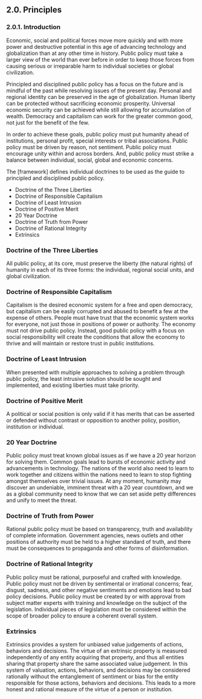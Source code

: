 ## 2.0. Principles

### 2.0.1. Introduction
Economic, social and political forces move more quickly and with more power and destructive potential in this age of advancing technology and globalization than at any other time in history.  Public policy must take a larger view of the world than ever before in order to keep those forces from causing serious or irreparable harm to individual societies or global civilization.

Principled and disciplined public policy has a focus on the future and is mindful of the past while resolving issues of the present day.  Personal and regional identity can be preserved in the age of globalization.  Human liberty can be protected without sacrificing economic prosperity.  Universal economic security can be achieved while still allowing for accumulation of wealth.  Democracy and capitalism can work for the greater common good, not just for the benefit of the few. 

In order to achieve these goals, public policy must put humanity ahead of institutions, personal profit, special interests or tribal associations.  Public policy must be driven by reason, not sentiment.  Public policy must encourage unity within and across borders.  And, public policy must strike a balance between individual, social, global and economic concerns.

The [framework] defines individual doctrines to be used as the guide to principled and disciplined public policy.

-  Doctrine of the Three Liberties
-  Doctrine of Responsible Capitalism
-  Doctrine of Least Intrusion
-  Doctrine of Positive Merit
-  20 Year Doctrine
-  Doctrine of Truth from Power
-  Doctrine of Rational Integrity
-  Extrinsics


### Doctrine of the Three Liberties
All public policy, at its core, must preserve the liberty (the natural rights) of humanity in each of its three forms: the individual, regional social units, and global civilization.

### Doctrine of Responsible Capitalism
Capitalism is the desired economic system for a free and open democracy, but capitalism can be easily corrupted and abused to benefit a few at the expense of others.  People must have trust that the economic system works for everyone, not just those in positions of power or authority.  The economy must not drive public policy.  Instead, good public policy with a focus on social responsibility will create the conditions that allow the economy to thrive and will maintain or restore trust in public institutions.

### Doctrine of Least Intrusion
When presented with multiple approaches to solving a problem through public policy, the least intrusive solution should be sought and implemented, and existing liberties must take priority.

### Doctrine of Positive Merit
A political or social position is only valid if it has merits that can be asserted or defended without contrast or opposition to another policy, position, institution or individual.

### 20 Year Doctrine
Public policy must treat known global issues as if we have a 20 year horizon for solving them.  Common goals lead to bursts of economic activity and advancements in technology.  The nations of the world also need to learn to work together and citizens within the nations need to learn to stop fighting amongst themselves over trivial issues.  At any moment, humanity may discover an undeniable, imminent threat with a 20 year countdown, and we as a global community need to know that we can set aside petty differences and unify to meet the threat.

### Doctrine of Truth from Power
Rational public policy must be based on transparency, truth and availability of complete information. Government agencies, news outlets and other positions of authority must be held to a higher standard of truth, and there must be consequences to propaganda and other forms of disinformation.

### Doctrine of Rational Integrity 
Public policy must be rational, purposeful and crafted with knowledge.  Public policy must not be driven by sentimental or irrational concerns; fear, disgust, sadness, and other negative sentiments and emotions lead to bad policy decisions.  Public policy must be created by or with approval from subject matter experts with training and knowledge on the subject of the legislation.  Individual pieces of legislation must be considered within the scope of broader policy to ensure a coherent overall system.

### Extrinsics
Extrinsics provides a system for unbiased value judgements of actions, behaviors and decisions.  The virtue of an extrinsic property is measured independently of any entity acquiring that property, and thus all entities sharing that property share the same associated value judgement.  In this system of valuation, actions, behaviors, and decisions may be considered rationally without the entanglement of sentiment or bias for the entity responsible for those actions, behaviors and decisions.  This leads to a more honest and rational measure of the virtue of a person or institution.
